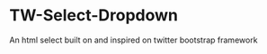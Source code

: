 TW-Select-Dropdown
==================

An html select built on and inspired on twitter bootstrap framework